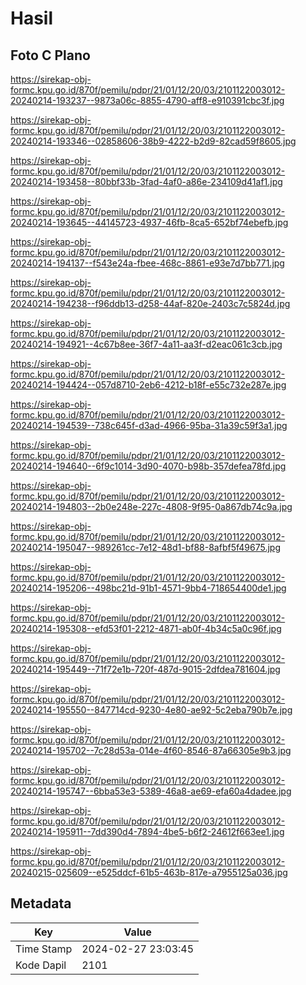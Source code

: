 # Hasil

## Foto C Plano

https://sirekap-obj-formc.kpu.go.id/870f/pemilu/pdpr/21/01/12/20/03/2101122003012-20240214-193237--9873a06c-8855-4790-aff8-e910391cbc3f.jpg

https://sirekap-obj-formc.kpu.go.id/870f/pemilu/pdpr/21/01/12/20/03/2101122003012-20240214-193346--02858606-38b9-4222-b2d9-82cad59f8605.jpg

https://sirekap-obj-formc.kpu.go.id/870f/pemilu/pdpr/21/01/12/20/03/2101122003012-20240214-193458--80bbf33b-3fad-4af0-a86e-234109d41af1.jpg

https://sirekap-obj-formc.kpu.go.id/870f/pemilu/pdpr/21/01/12/20/03/2101122003012-20240214-193645--44145723-4937-46fb-8ca5-652bf74ebefb.jpg

https://sirekap-obj-formc.kpu.go.id/870f/pemilu/pdpr/21/01/12/20/03/2101122003012-20240214-194137--f543e24a-fbee-468c-8861-e93e7d7bb771.jpg

https://sirekap-obj-formc.kpu.go.id/870f/pemilu/pdpr/21/01/12/20/03/2101122003012-20240214-194238--f96ddb13-d258-44af-820e-2403c7c5824d.jpg

https://sirekap-obj-formc.kpu.go.id/870f/pemilu/pdpr/21/01/12/20/03/2101122003012-20240214-194921--4c67b8ee-36f7-4a11-aa3f-d2eac061c3cb.jpg

https://sirekap-obj-formc.kpu.go.id/870f/pemilu/pdpr/21/01/12/20/03/2101122003012-20240214-194424--057d8710-2eb6-4212-b18f-e55c732e287e.jpg

https://sirekap-obj-formc.kpu.go.id/870f/pemilu/pdpr/21/01/12/20/03/2101122003012-20240214-194539--738c645f-d3ad-4966-95ba-31a39c59f3a1.jpg

https://sirekap-obj-formc.kpu.go.id/870f/pemilu/pdpr/21/01/12/20/03/2101122003012-20240214-194640--6f9c1014-3d90-4070-b98b-357defea78fd.jpg

https://sirekap-obj-formc.kpu.go.id/870f/pemilu/pdpr/21/01/12/20/03/2101122003012-20240214-194803--2b0e248e-227c-4808-9f95-0a867db74c9a.jpg

https://sirekap-obj-formc.kpu.go.id/870f/pemilu/pdpr/21/01/12/20/03/2101122003012-20240214-195047--989261cc-7e12-48d1-bf88-8afbf5f49675.jpg

https://sirekap-obj-formc.kpu.go.id/870f/pemilu/pdpr/21/01/12/20/03/2101122003012-20240214-195206--498bc21d-91b1-4571-9bb4-718654400de1.jpg

https://sirekap-obj-formc.kpu.go.id/870f/pemilu/pdpr/21/01/12/20/03/2101122003012-20240214-195308--efd53f01-2212-4871-ab0f-4b34c5a0c96f.jpg

https://sirekap-obj-formc.kpu.go.id/870f/pemilu/pdpr/21/01/12/20/03/2101122003012-20240214-195449--71f72e1b-720f-487d-9015-2dfdea781604.jpg

https://sirekap-obj-formc.kpu.go.id/870f/pemilu/pdpr/21/01/12/20/03/2101122003012-20240214-195550--847714cd-9230-4e80-ae92-5c2eba790b7e.jpg

https://sirekap-obj-formc.kpu.go.id/870f/pemilu/pdpr/21/01/12/20/03/2101122003012-20240214-195702--7c28d53a-014e-4f60-8546-87a66305e9b3.jpg

https://sirekap-obj-formc.kpu.go.id/870f/pemilu/pdpr/21/01/12/20/03/2101122003012-20240214-195747--6bba53e3-5389-46a8-ae69-efa60a4dadee.jpg

https://sirekap-obj-formc.kpu.go.id/870f/pemilu/pdpr/21/01/12/20/03/2101122003012-20240214-195911--7dd390d4-7894-4be5-b6f2-24612f663ee1.jpg

https://sirekap-obj-formc.kpu.go.id/870f/pemilu/pdpr/21/01/12/20/03/2101122003012-20240215-025609--e525ddcf-61b5-463b-817e-a7955125a036.jpg


## Metadata

| Key        | Value               |
| ---------- | ------------------- |
| Time Stamp | 2024-02-27 23:03:45 |
| Kode Dapil | 2101                |



